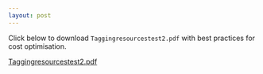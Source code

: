 ```yaml
---
layout: post
---
```


Click below to download `Taggingresourcestest2.pdf` with best practices for cost optimisation.

[Taggingresourcestest2.pdf](https://re-inventchalktalk.s3.amazonaws.com/Taggingresourcestest2.pdf)

